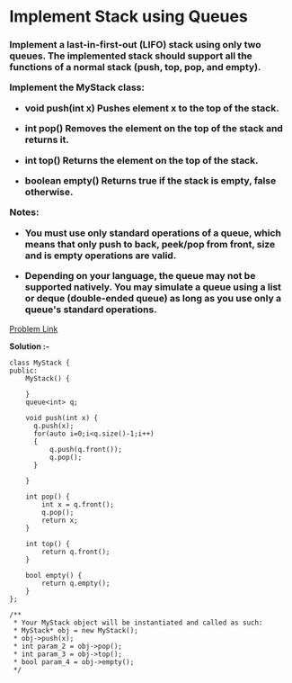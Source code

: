 #  Implement Stack using Queues

<h3>
Implement a last-in-first-out (LIFO) stack using only two queues. The implemented stack should support all the functions of a normal stack (push, top, pop, and empty).

Implement the MyStack class:

  * void push(int x) Pushes element x to the top of the stack.
    
  * int pop() Removes the element on the top of the stack and returns it.
    
  * int top() Returns the element on the top of the stack.
    
  * boolean empty() Returns true if the stack is empty, false otherwise.
    
Notes:

  * You must use only standard operations of a queue, which means that only push to back, peek/pop from front, size and is empty operations are valid.
    
  * Depending on your language, the queue may not be supported natively. You may simulate a queue using a list or deque (double-ended queue) as long as you use only a queue's standard operations.
</h3>

[Problem Link](https://leetcode.com/problems/implement-stack-using-queues/?envType=daily-question&envId=2023-08-28)

**Solution :-**

```
class MyStack {
public:
    MyStack() {
        
    }
    queue<int> q;

    void push(int x) {
      q.push(x);
      for(auto i=0;i<q.size()-1;i++)
      {
          q.push(q.front());
          q.pop();
      }

    }
    
    int pop() {
        int x = q.front();
        q.pop();
        return x;
    }
    
    int top() {
        return q.front();
    }
    
    bool empty() {
        return q.empty();
    }
};

/**
 * Your MyStack object will be instantiated and called as such:
 * MyStack* obj = new MyStack();
 * obj->push(x);
 * int param_2 = obj->pop();
 * int param_3 = obj->top();
 * bool param_4 = obj->empty();
 */
```
